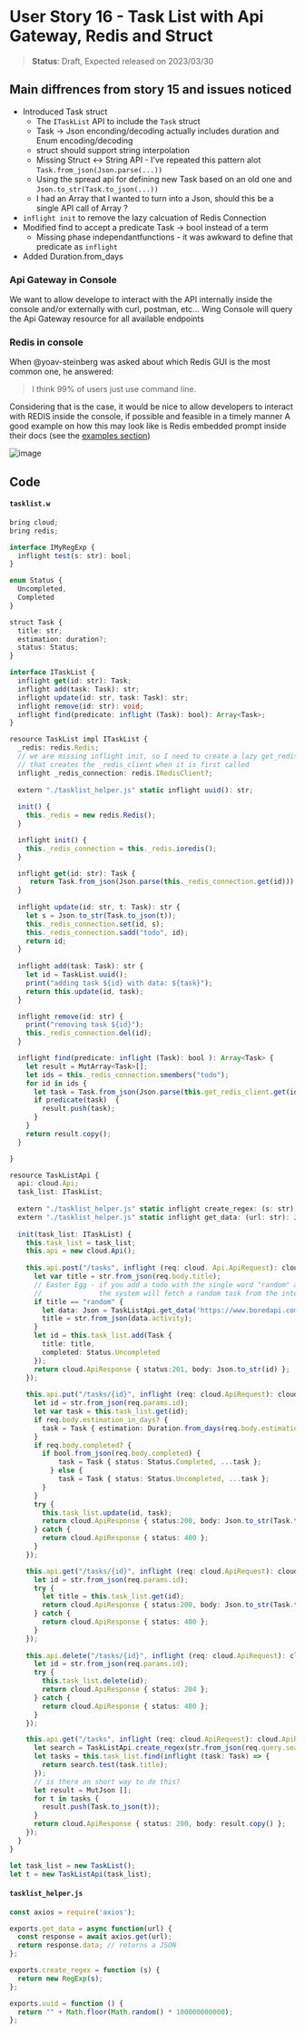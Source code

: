 # User Story 16 - Task List with Api Gateway, Redis and Struct

> **Status**: Draft, Expected released on 2023/03/30


## Main diffrences from story 15 and issues noticed
- Introduced Task struct
  - The `ITaskList` API to include the `Task` struct
  - Task -> Json enconding/decoding actually includes duration and Enum encoding/decoding 
  - struct should support string interpolation 
  - Missing Struct <-> String API - I've repeated this pattern alot `Task.from_json(Json.parse(...))`
  - Using the spread api for defining new Task based on an old one
 and `Json.to_str(Task.to_json(...))`
  - I had an Array<Task> that I wanted to turn into a Json, should this be a single API call of Array ? 
- `inflight init` to remove the lazy calcuation of Redis Connection
- Modified find to accept a predicate Task -> bool instead of a term
  - Missing phase independantfunctions - it was awkward to define that predicate as `inflight`
- Added Duration.from_days 


### Api Gateway in Console

We want to allow develope to interact with the API internally inside the console and/or externally with curl, postman, etc...
Wing Console will query the Api Gateway resource for all available endpoints

### Redis in console

When @yoav-steinberg was asked about which Redis GUI is the most common one, he answered: 
> I think 99% of users just use command line.

Considering that is the case, it would be nice to allow developers to interact with REDIS inside the console, if possible and feasible in a timely manner 
A good example on how this may look like is Redis embedded prompt inside their docs (see the [examples section](https://redis.io/commands/set/#examples))

![image](https://user-images.githubusercontent.com/1727147/222132089-c679b5dd-04e1-42c1-b9d0-83aa4a0cf47b.png)


## Code 
#### `tasklist.w`
```ts (wing)
bring cloud;
bring redis;

interface IMyRegExp {
  inflight test(s: str): bool;
}

enum Status {
  Uncompleted,
  Completed
}

struct Task {
  title: str;
  estimation: duration?;
  status: Status;
}

interface ITaskList {
  inflight get(id: str): Task;
  inflight add(task: Task): str;
  inflight update(id: str, task: Task): str;
  inflight remove(id: str): void; 
  inflight find(predicate: inflight (Task): bool): Array<Task>;
}

resource TaskList impl ITaskList {
  _redis: redis.Redis;
  // we are missing inflight init, so I need to create a lazy get_redis_client method  
  // that creates the _redis_client when it is first called
  inflight _redis_connection: redis.IRedisClient?; 
  
  extern "./tasklist_helper.js" static inflight uuid(): str; 
  
  init() {
    this._redis = new redis.Redis();
  }

  inflight init() {
    this._redis_connection = this._redis.ioredis();
  }

  inflight get(id: str): Task {
     return Task.from_json(Json.parse(this._redis_connection.get(id)));
  }
  
  inflight update(id: str, t: Task): str {
    let s = Json.to_str(Task.to_json(t));
    this._redis_connection.set(id, s);
    this._redis_connection.sadd("todo", id);
    return id;
  } 
  
  inflight add(task: Task): str {
    let id = TaskList.uuid();
    print("adding task ${id} with data: ${task}"); 
    return this.update(id, task);
  }

  inflight remove(id: str) {
    print("removing task ${id}");
    this._redis_connection.del(id);
  }

  inflight find(predicate: inflight (Task): bool ): Array<Task> { 
    let result = MutArray<Task>[]; 
    let ids = this._redis_connection.smembers("todo");
    for id in ids {
      let task = Task.from_json(Json.parse(this.get_redis_client.get(id)));
      if predicate(task)  {
        result.push(task);
      }
    }
    return result.copy();
  }

}

resource TaskListApi {
  api: cloud.Api;
  task_list: ITaskList;
        
  extern "./tasklist_helper.js" static inflight create_regex: (s: str): IMyRegExp  
  extern "./tasklist_helper.js" static inflight get_data: (url: str): Json;
        
  init(task_list: ITaskList) {
    this.task_list = task_list;
    this.api = new cloud.Api();
    
    this.api.post("/tasks", inflight (req: cloud. Api.ApiRequest): cloud.ApiResponse => {
      let var title = str.from_json(req.body.title);
      // Easter Egg - if you add a todo with the single word "random" as the title, 
      //              the system will fetch a random task from the internet
      if title == "random" {
        let data: Json = TaskListApi.get_data('https://www.boredapi.com/api/activity');
        title = str.from_json(data.activity); 
      } 
      let id = this.task_list.add(Task {
        title: title,
        completed: Status.Uncompleted
      });
      return cloud.ApiResponse { status:201, body: Json.to_str(id) };
    });
    
    this.api.put("/tasks/{id}", inflight (req: cloud.ApiRequest): cloud.ApiResponse => {
      let id = str.from_json(req.params.id);
      let var task = this.task_list.get(id); 
      if req.body.estimation_in_days? { 
        task = Task { estimation: Duration.from_days(req.body.estimation_in_days), ...task };
      }
      if req.body.completed? {
        if bool.from_json(req.body.completed) {
            task = Task { status: Status.Completed, ...task };
          } else {
            task = Task { status: Status.Uncompleted, ...task };
        }
      }
      try {
        this.task_list.update(id, task);
        return cloud.ApiResponse { status:200, body: Json.to_str(Task.to_json(task)) };
      } catch {
        return cloud.ApiResponse { status: 400 };
      }
    });

    this.api.get("/tasks/{id}", inflight (req: cloud.ApiRequest): cloud.ApiResponse => {
      let id = str.from_json(req.params.id);
      try {
        let title = this.task_list.get(id);
        return cloud.ApiResponse { status:200, body: Json.to_str(Task.to_json(title)) };
      } catch {
        return cloud.ApiResponse { status: 400 };
      }
    });
    
    this.api.delete("/tasks/{id}", inflight (req: cloud.ApiRequest): cloud.ApiResponse => {
      let id = str.from_json(req.params.id);
      try {
        this.task_list.delete(id);
        return cloud.ApiResponse { status: 204 };
      } catch {
        return cloud.ApiResponse { status: 400 };
      }
    });

    this.api.get("/tasks", inflight (req: cloud.ApiRequest): cloud.ApiResponse => {
      let search = TaskListApi.create_regex(str.from_json(req.query.search ?? Json ".*")); 
      let tasks = this.task_list.find(inflight (task: Task) => {
        return search.test(task.title);
      });
      // is there an short way to do this? 
      let result = MutJson [];
      for t in tasks {
        result.push(Task.to_json(t));
      }
      return cloud.ApiResponse { status: 200, body: result.copy() };
    });
  }
}

let task_list = new TaskList();
let t = new TaskListApi(task_list);
```
#### `tasklist_helper.js`

```js
const axios = require('axios');

exports.get_data = async function(url) {
  const response = await axios.get(url);
  return response.data; // returns a JSON
};

exports.create_regex = function (s) {
  return new RegExp(s);
};

exports.uuid = function () {
  return "" + Math.floor(Math.random() * 100000000000);
};
```
